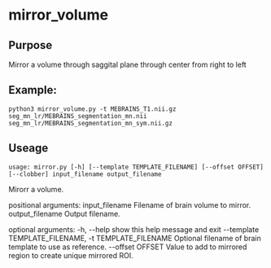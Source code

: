# mirror_volume

## Purpose

Mirror a volume through saggital plane through center from right to left

## Example:

`python3 mirror_volume.py -t MEBRAINS_T1.nii.gz  seg_mn_lr/MEBRAINS_segmentation_mn.nii seg_mn_lr/MEBRAINS_segmentation_mn_sym.nii.gz`

## Useage

`usage: mirror.py [-h] [--template TEMPLATE_FILENAME] [--offset OFFSET] [--clobber] input_filename output_filename`

Mirorr a volume.

positional arguments:
  input_filename        Filename of brain volume to mirror.
  output_filename       Output filename.

optional arguments:
  -h, --help            show this help message and exit
  --template TEMPLATE_FILENAME, -t TEMPLATE_FILENAME
                        Optional filename of brain template to use as reference.
  --offset OFFSET       Value to add to mirrored region to create unique mirrored ROI.
